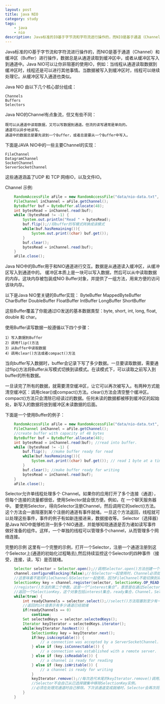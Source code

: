 ```yaml
---
layout: post
title: java NIO
category: study
tags:
    - java
    - nio
description: Java标准的IO基于字节流和字符流进行操作的，而NIO是基于通道（Channel）和缓冲区（Buffer）进行操作，数据总是从通道读取到缓冲区中，或者从缓冲区写入到通道中。Java NIO可以让你非阻塞的使用IO，例如：当线程从通道读取数据到缓冲区时，线程还是可以进行其他事情。当数据被写入到缓冲区时，线程可以继续处理它。从缓冲区写入通道也类似。
---
```


Java标准的IO基于字节流和字符流进行操作的，而NIO是基于通道（Channel）和缓冲区（Buffer）进行操作，数据总是从通道读取到缓冲区中，或者从缓冲区写入到通道中。Java NIO可以让你非阻塞的使用IO，例如：当线程从通道读取数据到缓冲区时，线程还是可以进行其他事情。当数据被写入到缓冲区时，线程可以继续处理它。从缓冲区写入通道也类似。

Java NIO 由以下几个核心部分组成：

	Channels
	Buffers
	Selectors

Java NIO的Channel有点象流，但又有些不同：

	既可以从通道中读取数据，又可以写数据到通道。但流的读写通常是单向的。
	通道可以异步地读写。
	通道中的数据总是要先读到一个Buffer，或者总是要从一个Buffer中写入。

下面是JAVA NIO中的一些主要Channel的实现：

	FileChannel
	DatagramChannel
	SocketChannel
	ServerSocketChannel

这些通道涵盖了UDP 和 TCP 网络IO，以及文件IO。

Channel 示例:

```java	
	RandomAccessFile aFile = new RandomAccessFile("data/nio-data.txt", "rw");
	FileChannel inChannel = aFile.getChannel();
	ByteBuffer buf = ByteBuffer.allocate(48);
	int bytesRead = inChannel.read(buf);
	while (bytesRead != -1) {
		System.out.println("Read " + bytesRead);
		buf.flip();//将buffer的写模式转换成读模式
		while(buf.hasRemaining()){
			System.out.print((char) buf.get());
		}
		buf.clear();
		bytesRead = inChannel.read(buf);
	}
	aFile.close();
```

Java NIO中的Buffer用于和NIO通道进行交互。数据是从通道读入缓冲区，从缓冲区写入到通道中的。
缓冲区本质上是一块可以写入数据，然后可以从中读取数据的内存。这块内存被包装成NIO Buffer对象，并提供了一组方法，用来方便的访问该块内存。

以下是Java NIO里关键的Buffer实现：
	ByteBuffer
	MappedByteBuffer
	CharBuffer
	DoubleBuffer
	FloatBuffer
	IntBuffer
	LongBuffer
	ShortBuffer

这些Buffer覆盖了你能通过IO发送的基本数据类型：byte, short, int, long, float, double 和 char。

使用Buffer读写数据一般遵循以下四个步骤：

	1）写入数据到Buffer
	2）调用flip()方法
	3）从Buffer中读取数据
	4）调用clear()方法或者compact()方法

当向buffer写入数据时，buffer会记录下写了多少数据。一旦要读取数据，需要通过flip()方法将Buffer从写模式切换到读模式。在读模式下，可以读取之前写入到buffer的所有数据。

一旦读完了所有的数据，就需要清空缓冲区，让它可以再次被写入。有两种方式能清空缓冲区：调用clear()或compact()方法。clear()方法会清空整个缓冲区。compact()方法只会清除已经读过的数据。任何未读的数据都被移到缓冲区的起始处，新写入的数据将放到缓冲区未读数据的后面。

下面是一个使用Buffer的例子：

```java
	RandomAccessFile aFile = new RandomAccessFile("data/nio-data.txt", "rw");
	FileChannel inChannel = aFile.getChannel();
	//create buffer with capacity of 48 bytes
	ByteBuffer buf = ByteBuffer.allocate(48);
	int bytesRead = inChannel.read(buf); //read into buffer.
	while (bytesRead != -1) {
		buf.flip();  //make buffer ready for read
		while(buf.hasRemaining()){
			System.out.print((char) buf.get()); // read 1 byte at a time
		}
		buf.clear(); //make buffer ready for writing
		bytesRead = inChannel.read(buf);
	}
	aFile.close();
```

Selector允许单线程处理多个 Channel。如果你的应用打开了多个连接（通道），但每个连接的流量都很低，使用Selector就会很方便。例如，在
一个聊天服务器中。
要使用Selector，得向Selector注册Channel，然后调用它的select()方法。这个方法会一直阻塞到某个注册的通道有事件就绪。一旦这个方法返回，线程就可以处理这些事件，事件的例子有如新连接进来，数据接收等。
Selector（选择器）是Java NIO中能够检测一到多个NIO通道，并能够知晓通道是否为诸如读写事件做好准备的组件。这样，一个单独的线程可以管理多个channel，从而管理多个网络连接。

完整的示例
这里有一个完整的示例，打开一个Selector，注册一个通道注册到这个Selector上(通道的初始化过程略去),然后持续监控这个Selector的四种事件（接受，连接，读，写）是否就绪。

```java
	Selector selector = Selector.open();//调用Selector.open()方法创建一个Selector
	channel.configureBlocking(false);//与Selector一起使用时，Channel必须处于非阻塞模式下
	//这意味着不能将FileChannel与Selector一起使用，因为FileChannel不能切换到非阻塞模式。而套接字通道都可以。
	SelectionKey key = channel.register(selector, SelectionKey.OP_READ|SelectionKey.OP_WRITE);
	//register()方法的第二个参数。这是一个“interest集合”，意思是在通过Selector监听Channel时对什么事件感兴趣。
	//返回一个SelectionKey，这个对象包括interest集合，ready集合，Channel，Selector，附加的对象（可选）
	while(true) {
		int readyChannels = selector.select();//select()方法阻塞到至少有一个通道在你注册的事件上就绪了。
		//返回的int值表示有多少通道已经就绪
		if(readyChannels == 0)
			continue;
		Set selectedKeys = selector.selectedKeys();
		Iterator keyIterator = selectedKeys.iterator();
		while(keyIterator.hasNext()) {
			SelectionKey key = keyIterator.next();
			if(key.isAcceptable()) {
				// a connection was accepted by a ServerSocketChannel.
			} else if (key.isConnectable()) {
				// a connection was established with a remote server.
			} else if (key.isReadable()) {
				// a channel is ready for reading
			} else if (key.isWritable()) {
				// a channel is ready for writing
			}
			keyIterator.remove();//每次迭代末尾的keyIterator.remove()调用。
			//Selector不会自己从已选择键集中移除SelectionKey实例。
			//必须在处理完通道时自己移除。下次该通道变成就绪时，Selector会再次将其放入已选择键集中。
		}
	}
```
